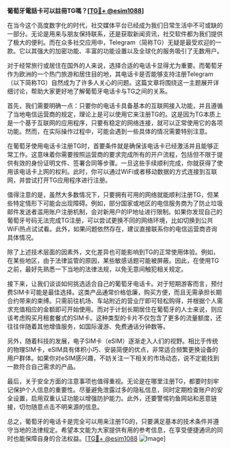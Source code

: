 **葡萄牙電話卡可以註冊TG嗎？[[TG💪+ @esim1088](https://t.me/s/esim1088)]**

在当今这个高度数字化的时代，社交媒体平台已经成为我们日常生活中不可或缺的一部分。无论是用来与朋友保持联系，还是获取新闻资讯，社交软件都为我们提供了极大的便利。而在众多社交应用中，Telegram（简称TG）无疑是最受欢迎的一款。它以其强大的加密功能、丰富的功能设置以及全球化的服务吸引了无数用户。

对于经常旅行或居住在国外的人来说，选择合适的电话卡显得尤为重要。而葡萄牙作为欧洲的一个热门旅游和居住目的地，其电话卡是否能够支持注册Telegram（以下简称TG）自然成为了许多人关心的问题。这篇文章将围绕这一主题展开详细讨论，帮助大家更好地了解葡萄牙电话卡与TG之间的关系。

首先，我们需要明确一点：只要你的电话卡具备基本的互联网接入功能，并且遵循了当地电信运营商的规定，理论上是可以使用它来注册TG的。这是因为TG本质上是一个基于互联网的应用程序，只要有稳定的网络连接，就可以正常使用它的各项功能。然而，在实际操作过程中，可能会遇到一些具体的情况需要特别注意。

在葡萄牙使用电话卡注册TG时，首要条件就是确保该电话卡已经激活并且能够正常工作。这意味着你需要按照运营商的要求完成所有的开户流程，包括但不限于提供有效的身份证明文件、签署合同等步骤。一旦这些手续顺利完成，你就获得了使用该电话卡上网的权利。此时，你可以通过WiFi或者移动数据的方式连接到互联网，并尝试打开TG应用程序进行注册。

值得注意的是，虽然大多数情况下，只要拥有可用的网络就能顺利注册TG，但某些特定情形下可能会出现障碍。例如，部分国家或地区的电信服务商为了防止垃圾邮件发送者滥用账户注册机制，会对新用户的IP地址进行限制。如果你发现自己的葡萄牙号码无法完成TG注册，可以尝试更换不同的网络环境，比如切换到公共WiFi热点试试看。此外，如果问题依然存在，建议直接联系你的电信运营商咨询具体情况。

除了上述技术层面的因素外，文化差异也可能影响到TG的正常使用体验。例如，在某些地区，由于法律监管的原因，某些敏感话题可能被屏蔽。因此，在使用TG之前，最好先熟悉一下当地的法律法规，以免无意间触犯相关规定。

接下来，让我们谈谈如何挑选适合自己的葡萄牙电话卡。对于短期游客而言，预付费SIM卡可能是最佳选择。这类产品通常价格低廉，购买方便，而且无需承担长期合约带来的束缚。只需前往机场、车站附近的营业厅即可轻松购得，并根据个人需求充值相应的金额即可开始使用。而对于计划长期居住在葡萄牙的人士来说，则应该考虑购买月租套餐式的SIM卡。这种类型的卡片不仅包含了更多的流量额度，还往往伴随着其他增值服务，如国际漫游、免费通话分钟数等。

另外，随着科技的发展，电子SIM卡（eSIM）逐渐走入人们的视野。相比于传统的物理SIM卡，eSIM具有体积小巧、安装简便的优点，非常适合频繁更换设备的用户群体。如果你对eSIM感兴趣，不妨关注一下相关的市场动态，说不定能找到一款符合自己需求的产品。

最后，关于安全方面的注意事项也值得重视。无论是在哪里注册TG，都要时刻牢记保护个人信息的重要性。尽量避免泄露过多的隐私信息，同时定期检查账户的安全设置，启用双重认证功能以增强防护能力。此外，还要警惕钓鱼网站和恶意链接，切勿随意点击不明来源的信息。

总之，葡萄牙的电话卡是完全可以用来注册TG的，只要满足基本的技术条件并遵守当地的法律规定。希望本文能为大家提供有用的参考信息，在享受便捷通讯的同时也能保障自身的合法权益。[[TG💪+ @esim1088](https://t.me/s/esim1088) ![Image](https://i.postimg.cc/4NQfJmqS/Snipaste-2025-05-13-00-14-12.png)]